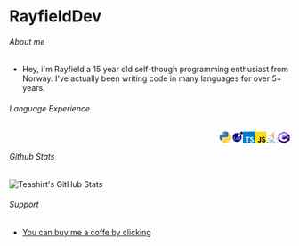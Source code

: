 # RayfieldDev

###### About me
- Hey, i'm Rayfield a 15 year old self-though programming enthusiast from Norway. I've actually been writing code in many languages for over 5+ years.

###### Language Experience
‎<img style="float: right;" src="icons/csharp.svg" alt="C#" width="21" height="21" >
<img style="float: right;" src="icons/java.svg" alt="Java" width="21" height="21" >
<img style="float: right;" src="icons/javascript.svg" alt="JS" width="21" height="21" >
<img style="float: right;" src="icons/typescript.svg" alt="TS" width="21" height="21" >
<img style="float: right;" src="icons/lua.svg" alt="Lua" width="21" height="21" >
<img style="float: right;" src="icons/python.svg" alt="Python" width="21" height="21" >

###### Github Stats
![Teashirt's GitHub Stats](https://github-readme-stats.vercel.app/api?username=rayfielddev&show_icons=true&theme=dark)

###### Support
- [You can buy me a coffe by clicking](https://www.buymeacoffee.com/teashirt)

